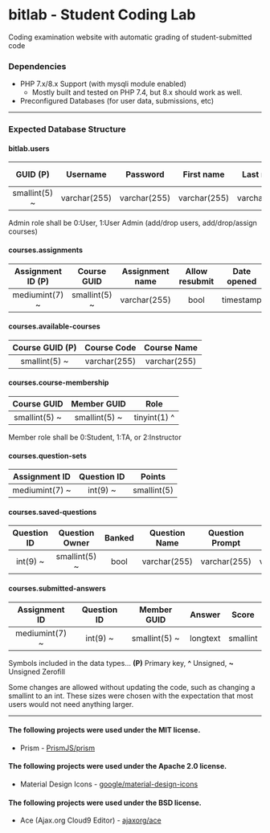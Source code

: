 # bitlab - Student Coding Lab
Coding examination website with automatic grading of student-submitted code

### Dependencies
- PHP 7.x/8.x Support (with mysqli module enabled)
  - Mostly built and tested on PHP 7.4, but 8.x should work as well.
- Preconfigured Databases (for user data, submissions, etc)

---
### Expected Database Structure

#### bitlab.users
| GUID (P) | Username | Password | First name | Last name | Admin Role | Date Updated | Last Seen |
|:-----:|:-----:|:-----:|:-----:|:-----:|:-----:|:-----:|:-----:|
|smallint(5) ~|varchar(255)|varchar(255)|varchar(255)|varchar(255)|tinyint(1) ^|timestamp|timestamp|

Admin role shall be 0:User, 1:User Admin (add/drop users, add/drop/assign courses)

#### courses.assignments
| Assignment ID (P)| Course GUID | Assignment name | Allow resubmit | Date opened | Date closed |
|:-----:|:-----:|:-----:|:-----:|:-----:|:-----:|
|mediumint(7) ~|smallint(5) ~|varchar(255)| bool | timestamp|timestamp|

#### courses.available-courses
| Course GUID (P) | Course Code | Course Name |
|:-----:|:-----:|:-----:|
|smallint(5) ~|varchar(255)|varchar(255)|

#### courses.course-membership
| Course GUID | Member GUID | Role |
|:-----:|:-----:|:-----:|
|smallint(5) ~|smallint(5) ~|tinyint(1) ^|

Member role shall be 0:Student, 1:TA, or 2:Instructor

#### courses.question-sets
| Assignment ID | Question ID | Points |
|:-----:|:-----:|:-----:|
| mediumint(7) ~ | int(9) ~ | smallint(5) |

#### courses.saved-questions
| Question ID | Question Owner | Banked | Question Name | Question Prompt | Question Skeleton | Code Language | Question Tests | Question Validation |
|:-----:|:-----:|:-----:|:-----:|:-----:|:-----:|:-----:|:-----:|:-----:|
| int(9) ~ | smallint(5) ~ | bool | varchar(255) | varchar(255) | varchar(10000) | varchar(255) | varchar(255) | varchar(255) |

#### courses.submitted-answers
| Assignment ID | Question ID | Member GUID | Answer | Score |
|:-----:|:-----:|:-----:|:-----:|:-----:|
| mediumint(7) ~ | int(9) ~ | smallint(5) ~ | longtext | smallint |

Symbols included in the data types...
**(P)** Primary key,
**^** Unsigned,
**~** Unsigned Zerofill

Some changes are allowed without updating the code, such as changing a smallint to an int. These sizes were chosen with the expectation that most users would not need anything larger.

---

#### The following projects were used under the MIT license.
- Prism - [PrismJS/prism](https://github.com/PrismJS/prism/)

#### The following projects were used under the Apache 2.0 license.
- Material Design Icons - [google/material-design-icons](https://github.com/google/material-design-icons)

#### The following projects were used under the BSD license.
- Ace (Ajax.org Cloud9 Editor) - [ajaxorg/ace](https://github.com/ajaxorg/ace-builds/blob/master/LICENSE)